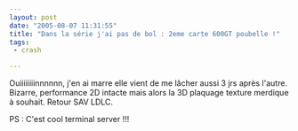 ```yaml
---
layout: post
date: "2005-08-07 11:31:55"
title: "Dans la série j'ai pas de bol : 2eme carte 600GT poubelle !"
tags:
 - crash

---
```


Ouiiiiiiiinnnnnn, j'en ai marre elle vient de me lâcher aussi 3 jrs après l'autre. Bizarre, performance 2D intacte mais alors la 3D plaquage texture merdique à souhait. Retour SAV LDLC.

PS : C'est cool terminal server !!!
